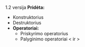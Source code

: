 1.2 versija
**Pridėta:**
  - Konstruktorius
  - Destruktorius
  - **Operatoriai:**
    - Priskyrimo operatorius
    - Palyginimo operatoriai < ir >

